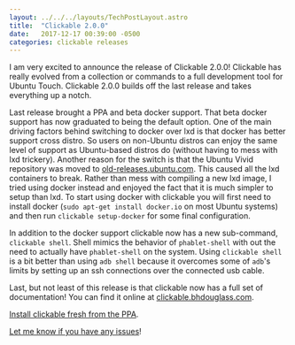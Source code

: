 ```yaml
---
layout: ../../../layouts/TechPostLayout.astro
title:  "Clickable 2.0.0"
date:   2017-12-17 00:39:00 -0500
categories: clickable releases
---
```


I am very excited to announce the release of Clickable 2.0.0! Clickable has really
evolved from a collection or commands to a full development tool for Ubuntu
Touch. Clickable 2.0.0 builds off the last release and takes everything up a notch.

Last release brought a PPA and beta docker support. That beta docker support has
now graduated to being the default option. One of the main driving factors behind
switching to docker over lxd is that docker has better support cross distro. So
users on non-Ubuntu distros can enjoy the same level of support as Ubuntu-based
distros do (without having to mess with lxd trickery). Another reason for the
switch is that the Ubuntu Vivid repository was moved to
[old-releases.ubuntu.com](http://old-releases.ubuntu.com). This caused all the
lxd containers to break. Rather than mess with compiling a new lxd image, I tried
using docker instead and enjoyed the fact that it is much simpler to setup than
lxd. To start using docker with clickable you will first need to install
docker (`sudo apt-get install docker.io` on most Ubuntu systems) and then run
`clickable setup-docker` for some final configuration.

In addition to the docker support clickable now has a new sub-command, `clickable shell`.
Shell mimics the behavior of `phablet-shell` with out the need to actually
have `phablet-shell` on the system. Using `clickable shell` is a bit better than
using `adb shell` because it overcomes some of `adb`'s limits by setting up an
ssh connections over the connected usb cable.

Last, but not least of this release is that clickable now has a full set of
documentation! You can find it online at
[clickable.bhdouglass.com](http://clickable.bhdouglass.com).

[Install clickable fresh from the PPA](http://clickable.bhdouglass.com/en/latest/install.html).

[Let me know if you have any issues](https://github.com/bhdouglass/clickable/issues)!
